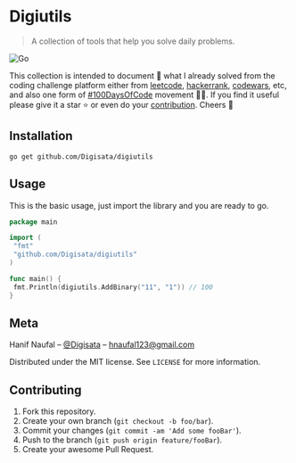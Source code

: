 # Digiutils
>
> A collection of tools that help you solve daily problems.

![Go](https://img.shields.io/badge/Go-00ADD8?style=for-the-badge&logo=go&logoColor=white)

This collection is intended to document 📝 what I already solved from the coding challenge platform either from [leetcode](https://leetcode.com/), [hackerrank](https://www.hackerrank.com/), [codewars](https://www.codewars.com/), etc, and also one form of [#100DaysOfCode](https://www.100daysofcode.com/) movement 🏃‍♂️. If you find it useful please give it a star ⭐ or even do your [contribution](#contributing). Cheers 🥂

## Installation

```shell
go get github.com/Digisata/digiutils
```

## Usage

This is the basic usage, just import the library and you are ready to go.

```go
package main

import (
 "fmt"
 "github.com/Digisata/digiutils"
)

func main() {
 fmt.Println(digiutils.AddBinary("11", "1")) // 100
}

```

## Meta

Hanif Naufal – [@Digisata](https://twitter.com/Digisata) – [hnaufal123@gmail.com](mailto:hnaufal123@gmail.com)

Distributed under the MIT license. See ``LICENSE`` for more information.

## Contributing

1. Fork this repository.
2. Create your own branch (`git checkout -b foo/bar`).
3. Commit your changes (`git commit -am 'Add some fooBar'`).
4. Push to the branch (`git push origin feature/fooBar`).
5. Create your awesome Pull Request.
